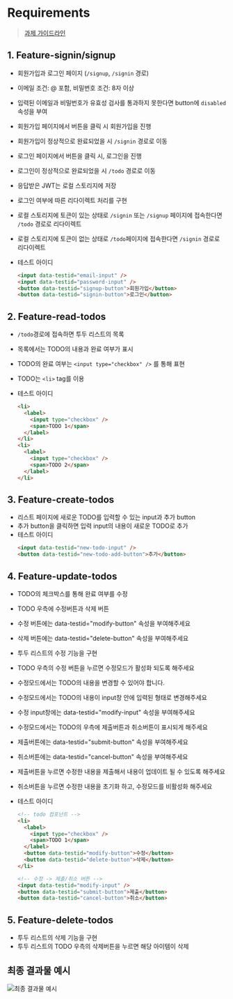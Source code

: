 # Requirements

> [과제 가이드라인](https://github.com/walking-sunset/selection-task)

## 1. Feature-signin/signup

- 회원가입과 로그인 페이지 (`/signup`, `/signin` 경로)
- 이메일 조건: @ 포함, 비밀번호 조건: 8자 이상
- 입력된 이메일과 비밀번호가 유효성 검사를 통과하지 못한다면 button에 `disabled` 속성을 부여
- 회원가입 페이지에서 버튼을 클릭 시 회원가입을 진행
- 회원가입이 정상적으로 완료되었을 시 `/signin` 경로로 이동
- 로그인 페이지에서 버튼을 클릭 시, 로그인을 진행
- 로그인이 정상적으로 완료되었을 시 `/todo` 경로로 이동
- 응답받은 JWT는 로컬 스토리지에 저장
- 로그인 여부에 따른 리다이렉트 처리를 구현
- 로컬 스토리지에 토큰이 있는 상태로 `/signin` 또는 `/signup` 페이지에 접속한다면 `/todo` 경로로 리다이렉트
- 로컬 스토리지에 토큰이 없는 상태로 `/todo`페이지에 접속한다면 `/signin` 경로로 리다이렉트
- 테스트 아이디

  ```html
  <input data-testid="email-input" />
  <input data-testid="password-input" />
  <button data-testid="signup-button">회원가입</button>
  <button data-testid="signin-button">로그인</button>
  ```

## 2. Feature-read-todos

- `/todo`경로에 접속하면 투두 리스트의 목록
- 목록에서는 TODO의 내용과 완료 여부가 표시
- TODO의 완료 여부는 `<input type="checkbox" />` 를 통해 표현
- TODO는 `<li>` tag를 이용
- 테스트 아이디

  ```html
  <li>
    <label>
      <input type="checkbox" />
      <span>TODO 1</span>
    </label>
  </li>
  <li>
    <label>
      <input type="checkbox" />
      <span>TODO 2</span>
    </label>
  </li>
  ```

## 3. Feature-create-todos

- 리스트 페이지에 새로운 TODO를 입력할 수 있는 input과 추가 button
- 추가 button을 클릭하면 입력 input의 내용이 새로운 TODO로 추가
- 테스트 아이디
  ```html
  <input data-testid="new-todo-input" />
  <button data-testid="new-todo-add-button">추가</button>
  ```

## 4. Feature-update-todos

- TODO의 체크박스를 통해 완료 여부를 수정
- TODO 우측에 수정버튼과 삭제 버튼
- 수정 버튼에는 data-testid="modify-button" 속성을 부여해주세요
- 삭제 버튼에는 data-testid="delete-button" 속성을 부여해주세요
- 투두 리스트의 수정 기능을 구현
- TODO 우측의 수정 버튼을 누르면 수정모드가 활성화 되도록 해주세요
- 수정모드에서는 TODO의 내용을 변경할 수 있어야 합니다.
- 수정모드에서는 TODO의 내용이 input창 안에 입력된 형태로 변경해주세요
- 수정 input창에는 data-testid="modify-input" 속성을 부여해주세요
- 수정모드에서는 TODO의 우측에 제출버튼과 취소버튼이 표시되게 해주세요
- 제출버튼에는 data-testid="submit-button" 속성을 부여해주세요
- 취소버튼에는 data-testid="cancel-button" 속성을 부여해주세요
- 제출버튼을 누르면 수정한 내용을 제출해서 내용이 업데이트 될 수 있도록 해주세요
- 취소버튼을 누르면 수정한 내용을 초기화 하고, 수정모드를 비활성화 해주세요
- 테스트 아이디

  ```html
  <!-- todo 컴포넌트 -->
  <li>
    <label>
      <input type="checkbox" />
      <span>TODO 1</span>
    </label>
    <button data-testid="modify-button">수정</button>
    <button data-testid="delete-button">삭제</button>
  </li>

  <!-- 수정 -> 제출/취소 버튼 -->
  <input data-testid="modify-input" />
  <button data-testid="submit-button">제출</button>
  <button data-testid="cancel-button">취소</button>
  ```

## 5. Feature-delete-todos

- 투두 리스트의 삭제 기능을 구현
- 투두 리스트의 TODO 우측의 삭제버튼을 누르면 해당 아이템이 삭제

## 최종 결과물 예시

![최종 결과물 예시](https://user-images.githubusercontent.com/110355087/214471527-bd8037b9-f2dd-4db0-ade0-3d5ce27a6c0c.gif)
